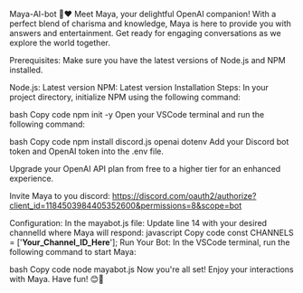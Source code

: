 Maya-AI-bot 🤖❤️
Meet Maya, your delightful OpenAI companion! With a perfect blend of charisma and knowledge, Maya is here to provide you with answers and entertainment. Get ready for engaging conversations as we explore the world together.

Prerequisites:
Make sure you have the latest versions of Node.js and NPM installed.

Node.js: Latest version
NPM: Latest version
Installation Steps:
In your project directory, initialize NPM using the following command:

bash
Copy code
npm init -y
Open your VSCode terminal and run the following command:

bash
Copy code
npm install discord.js openai dotenv
Add your Discord bot token and OpenAI token into the .env file.

Upgrade your OpenAI API plan from free to a higher tier for an enhanced experience.

Invite Maya to you discord: https://discord.com/oauth2/authorize?client_id=1184503984405352600&permissions=8&scope=bot

Configuration:
In the mayabot.js file:
Update line 14 with your desired channelId where Maya will respond:
javascript
Copy code
const CHANNELS = ['**Your_Channel_ID_Here**'];
Run Your Bot:
In the VSCode terminal, run the following command to start Maya:

bash
Copy code
node mayabot.js
Now you're all set! Enjoy your interactions with Maya. Have fun! 😊🌟
